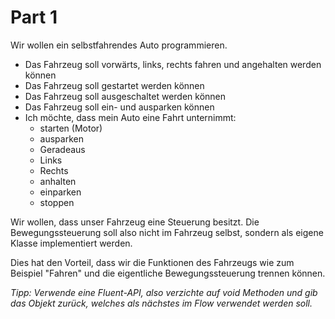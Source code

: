 # Part 1
Wir wollen ein selbstfahrendes Auto programmieren.

- Das Fahrzeug soll vorwärts, links, rechts fahren und angehalten werden können
- Das Fahrzeug soll gestartet werden können
- Das Fahrzeug soll ausgeschaltet werden können
- Das Fahrzeug soll ein- und ausparken können
- Ich möchte, dass mein Auto eine Fahrt unternimmt:
  - starten (Motor)
  - ausparken
  - Geradeaus
  - Links
  - Rechts
  - anhalten
  - einparken
  - stoppen

Wir wollen, dass unser Fahrzeug eine Steuerung besitzt. Die Bewegungssteuerung soll also
nicht im Fahrzeug selbst, sondern als eigene Klasse implementiert werden.

Dies hat den Vorteil, dass wir die Funktionen des Fahrzeugs wie zum Beispiel "Fahren" und die eigentliche Bewegungssteuerung trennen können.


*Tipp: Verwende eine Fluent-API, also verzichte auf void Methoden und gib das Objekt zurück, welches als nächstes im Flow 
verwendet werden soll.*